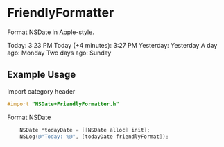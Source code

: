 # FriendlyFormatter

Format NSDate in Apple-style.

Today: 3:23 PM
Today (+4 minutes): 3:27 PM
Yesterday: Yesterday
A day ago: Monday
Two days ago: Sunday


## Example Usage

Import category header
``` objective-c
#import "NSDate+FriendlyFormatter.h"
```

Format NSDate
``` objective-c
    NSDate *todayDate = [[NSDate alloc] init];
    NSLog(@"Today: %@", [todayDate friendlyFormat]);
```